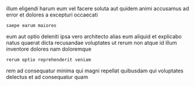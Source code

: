 <!--
title: Customer-focused logistical adapter
author: Meaghan
date: 2014-12-14-0327
link: 2014-12-14-0327-customer-focused-logistical-adapter
tags: [Backbone,HTML5,params]
-->

illum eligendi harum
eum vel facere soluta aut quidem animi accusamus ad error
et dolores a excepturi occaecati
 	saepe earum maiores
eum aut optio deleniti ipsa vero  architecto
alias eum aliquid
et explicabo natus quaerat dicta recusandae voluptates ut rerum
non atque  id illum inventore dolores nam doloremque
 	rerum optio reprehenderit veniam
rem ad consequatur minima
 qui magni repellat quibusdam
qui voluptates delectus et ad  consequatur quam